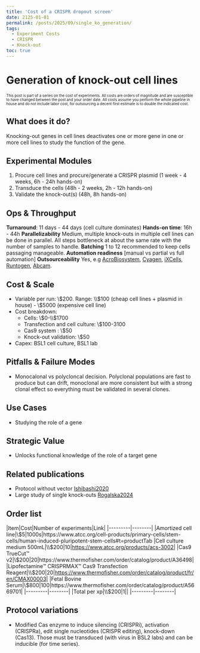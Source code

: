 ```yaml
---
title: 'Cost of a CRISPR dropout screen'
date: 2125-01-01
permalink: /posts/2025/09/single_ko_generation/
tags:
  - Experiment Costs
  - CRISPR
  - Knock-out
toc: true
---
```


# Generation of knock-out cell lines

<sub><sup>
This post is part of a series on the cost of experiments. All costs are orders of magnitude and are susceptible to have changed between the post and your order date. All costs assume you perform the whole pipeline in house and do not include labor cost, for outsourcing a decent first estimate is to double the indicated cost.
</sub></sup>

## What does it do?

Knocking-out genes in cell lines deactivates one or more gene in one or more cell lines to study the function of the gene.

## Experimental Modules

1. Procure cell lines and procure/generate a CRISPR plasmid (1 week - 4 weeks, 6h - 24h hands-on)
2. Transduce the cells (48h - 2 weeks, 2h - 12h hands-on)
3. Validate the knock-out(s) (48h, 8h hands-on)

## Ops & Throughput
**Turnaround**: 11 days - 44 days (cell culture dominates)
**Hands-on time**: 16h - 44h
**Parallelizability** Medium, multiple knock-outs in multiple cell lines can be done in parallel. All steps bottleneck at about the same rate with the number of samples to handle.
**Batching** 1 to 12 recommended to keep cells passaging manageable.
**Automation readiness**  [manual vs partial vs full automation]
**Outsourceability** Yes, e.g [AcroBiosystem](https://www.acrobiosystems.com/A2746-Gene-knockout-Cell-Lines.html), [Cyagen](https://www.cyagen.com/custom-cell-line-models/knockout-cell-lines), [iXCells](https://ixcellsbiotech.com/preclinical-cro-services/genome-editing/), [Runtogen](https://www.runtogen.com/category/gene-editing-cell-lines/knockout-cell-lines/), [Abcam](https://www.abcam.com/en-us/technical-resources/product-overview/knockout-cell-lines?srsltid=AfmBOorPQ4cKD8fp18pjFR53cCc8cNlZgZy_gxwGW7-093WOpdiNtrcG).

## Cost & Scale

- Variable per run: \\$200. Range: \\$100 (cheap cell lines + plasmid in house) - \\$5000 (expensive cell line)
- Cost breakdown:
    + Cells: \\$0-\\$1700
    + Transfection and cell culture: \\$100-3100
    + Cas9 system : \\$50
    + Knock-out validation: \\$50
- Capex: BSL1 cell culture, BSL1 lab

<!--
- Data scale: reads/images/features generated]
## Data API
Raw format: [FASTQ, TIFF, etc.]
Processed format: [count matrix, gene-level scores, feature vectors]
Resolution: [cell-level, gene-level, transcript-level]

## Analysis Ecosystem
Tools / packages
Common workflows

## Public datasets
-->

## Pitfalls & Failure Modes

- Monocalonal vs polycloncal decision. Polyclonal populations are fast to produce but can drift, monoclonal are more consistent but with a strong clonal effect so everything must be validated in several clones.

## Use Cases

- Studying the role of a gene

## Strategic Value

- Unlocks functional knowledge of the role of a target gene

## Related publications

- Protocol without vector [Ishibashi2020](https://www.nature.com/articles/s41598-020-79303-0)
- Large study of single knock-outs [Rogalska2024](https://www.science.org/doi/10.1126/science.adn8105)

## Order list

|Item|Cost|Number of experiments|Link|
|---------|--------|
|Amortized cell line|\\$5|1000s|https://www.atcc.org/cell-products/primary-cells/stem-cells/human-induced-pluripotent-stem-cells#t=productTab
|Cell culture medium 500mL|\\$200|10|https://www.atcc.org/products/acs-3002|
|Cas9 TrueCut™ v2|\\$200|20|https://www.thermofisher.com/order/catalog/product/A36498|
|Lipofectamine™ CRISPRMAX™ Cas9 Transfection Reagent|\\$200|20|https://www.thermofisher.com/order/catalog/product/fr/en/CMAX00003|
|Fetal Bovine Serum|\\$800|100|https://www.thermofisher.com/order/catalog/product/A5669701|
|---------|--------|
|Total per xp|\\$200|1||
|---------|--------|

## Protocol variations

- Modified Cas enzyme to induce silencing (CRISPRi), activation (CRISPRa), edit single nucleotides (CRISPR editing), knock-down (Cas13). Those must be transduced (with virus in BSL2 labs) and can be inducible (for time series).
